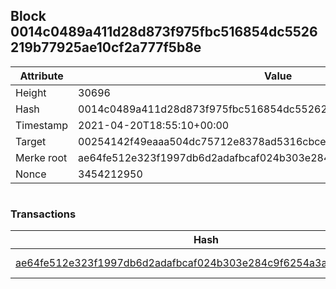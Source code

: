 ## Block 0014c0489a411d28d873f975fbc516854dc5526219b77925ae10cf2a777f5b8e

Attribute | Value
--- | ---
Height | 30696
Hash | 0014c0489a411d28d873f975fbc516854dc5526219b77925ae10cf2a777f5b8e
Timestamp | 2021-04-20T18:55:10+00:00
Target | 00254142f49eaaa504dc75712e8378ad5316cbcead634704b3734b6271167cc4
Merke root | ae64fe512e323f1997db6d2adafbcaf024b303e284c9f6254a3a434bdc194ffd
Nonce | 3454212950

```

```

### Transactions

Hash | Amount
--- | ---
[ae64fe512e323f1997db6d2adafbcaf024b303e284c9f6254a3a434bdc194ffd](ae64fe512e323f1997db6d2adafbcaf024b303e284c9f6254a3a434bdc194ffd.md) | 10.00000000 SKEPTI 
